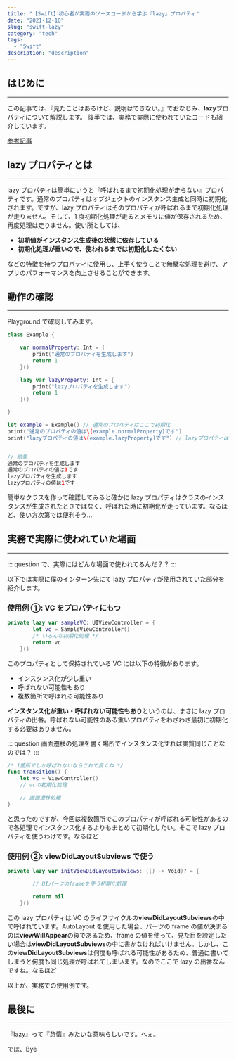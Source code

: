 ```yaml
---
title: "【Swift】初心者が実務のソースコードから学ぶ『lazy』プロパティ"
date: "2021-12-10"
slug: "swift-lazy"
category: "tech"
tags:
  - "Swift"
description: "description"
---
```


## はじめに

---

この記事では、『見たことはあるけど、説明はできない。』でおなじみ、**lazy**プロパティについて解説します。
後半では、実務で実際に使われていたコードも紹介しています。

[参考記事](https://qiita.com/shiz/items/782979bd8a539c9d2291)

## lazy プロパティとは

---

lazy プロパティは簡単にいうと『呼ばれるまで初期化処理が走らない』プロパティです。通常のプロパティはオブジェクトのインスタンス生成と同時に初期化されます。ですが、lazy プロパティはそのプロパティが呼ばれるまで初期化処理が走りません。そして、1 度初期化処理が走るとメモリに値が保存されるため、再度処理は走りません。使い所としては、

- **初期値がインスタンス生成後の状態に依存している**
- **初期化処理が重いので、使われるまでは初期化したくない**

などの特徴を持つプロパティに使用し、上手く使うことで無駄な処理を避け、アプリのパフォーマンスを向上させることができます。

## 動作の確認

---

Playground で確認してみます。

```swift
class Example {

    var normalProperty: Int = {
        print("通常のプロパティを生成します")
        return 1
    }()

    lazy var lazyProperty: Int = {
        print("lazyプロパティを生成します")
        return 1
    }()

}

let example = Example() // 通常のプロパティはここで初期化
print("通常のプロパティの値は\(example.normalProperty)です")
print("lazyプロパティの値は\(example.lazyProperty)です") // lazyプロパティは呼ばれた時に初めて初期化


// 結果
通常のプロパティを生成します
通常のプロパティの値は1です
lazyプロパティを生成します
lazyプロパティの値は1です
```

簡単なクラスを作って確認してみると確かに lazy プロパティはクラスのインスタンスが生成されたときではなく、呼ばれた時に初期化が走っています。なるほど、使い方次第では便利そう...

## 実務で実際に使われていた場面

---

::: question
で、実際にはどんな場面で使われてるんだ？？
:::

以下では実際に僕のインターン先にて lazy プロパティが使用されていた部分を紹介します。

### 使用例 ①: VC をプロパティにもつ

```swift
private lazy var sampleVC: UIViewController = {
        let vc = SampleViewController()
        /* いろんな初期化処理 */
        return vc
    }()
```

このプロパティとして保持されている VC には以下の特徴があります。

- インスタンス化が少し重い
- 呼ばれない可能性もあり
- 複数箇所で呼ばれる可能性あり

**インスタンス化が重い・呼ばれない可能性もあり**というのは、まさに lazy プロパティの出番。呼ばれない可能性のある重いプロパティをわざわざ最初に初期化する必要はありません。

::: question
画面遷移の処理を書く場所でインスタンス化すれば実質同じことなのでは？
:::

```swift
/* 1箇所でしか呼ばれないならこれで良くね */
func transition() {
    let vc = ViewController()
    // vcの初期化処理

    // 画面遷移処理
}
```

と思ったのですが、今回は複数箇所でこのプロパティが呼ばれる可能性があるので各処理でインスタンス化するよりもまとめて初期化したい。そこで lazy プロパティを使うわけです。なるほど

### 使用例 ②: viewDidLayoutSubviews で使う

```swift
private lazy var initViewDidLayoutSubviews: (() -> Void)? = {

        // UIパーツのframeを使う初期化処理

        return nil
    }()
```

この lazy プロパティは VC のライフサイクルの**viewDidLayoutSubviews**の中で呼ばれています。AutoLayout を使用した場合、パーツの frame の値が決まるのは**viewWillAppear**の後であるため、frame の値を使って、見た目を設定したい場合は**viewDidLayoutSubviews**の中に書かなければいけません。しかし、この**viewDidLayoutSubviews**は何度も呼ばれる可能性があるため、普通に書いてしまうと何度も同じ処理が呼ばれてしまいます。なのでここで lazy の出番なんですね。なるほど

以上が、実務での使用例です。

## 最後に

---

『lazy』って『怠惰』みたいな意味らしいです。へぇ。

では、Bye

